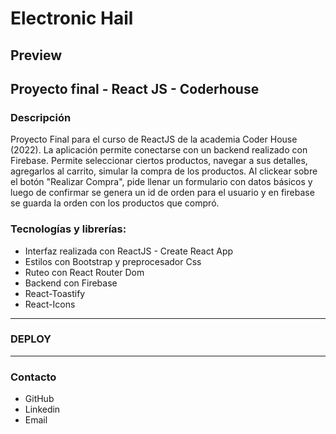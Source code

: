 <h1>Electronic Hail</h1>

<h2>Preview</h2>

<h2>Proyecto final - React JS - Coderhouse</h2>

<h3>Descripción</h3>
<p>Proyecto Final para el curso de ReactJS de la academia Coder House (2022). La aplicación permite conectarse con un backend realizado con Firebase. Permite seleccionar ciertos productos, navegar a sus detalles, agregarlos al carrito, simular la compra de los productos. Al clickear sobre el botón "Realizar Compra", pide llenar un formulario con datos básicos y luego de confirmar se genera un id de orden para el usuario y en firebase se guarda la orden con los productos que compró.</p>

<h3>Tecnologías y librerías:</h3>

<ul>
<li>Interfaz realizada con ReactJS - Create React App </li>
<li>Estilos con Bootstrap y preprocesador Css</li>
<li>Ruteo con React Router Dom</li>
<li>Backend con Firebase</li>
<li>React-Toastify </li>
<li>React-Icons </li>
</ul>

<hr> </hr>

<h3>DEPLOY</h3>

<hr> </hr>

<h3>Contacto</h3>

<ul>
<li><a href:"https://github.com/lautarohaili">GitHub</a></li>
<li><a href:"https://www.linkedin.com/in/lautaro-haili/">Linkedin</a></li>
<li><a href:"lautarohaili@gmail.com">Email</a></li>
</ul>
